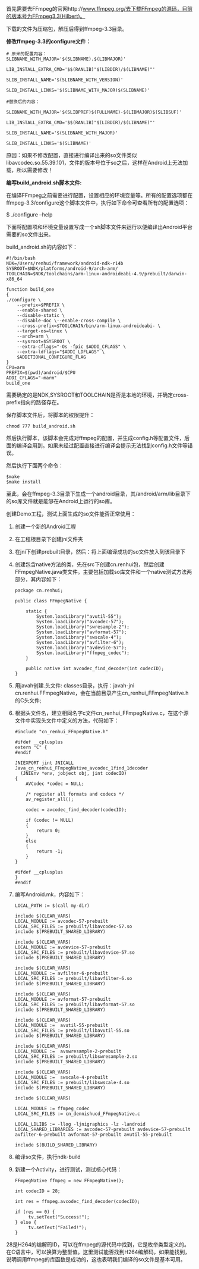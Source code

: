 首先需要去FFmpeg的官网http://www.ffmpeg.org/去下载FFmpeg的源码，目前的版本号为FFmpeg3.3(Hilbert)。

下载的文件为压缩包，解压后得到ffmpeg-3.3目录。

**修改ffmpeg-3.3的configure文件：**

```
# 原来的配置内容：
SLIBNAME_WITH_MAJOR='$(SLIBNAME).$(LIBMAJOR)'

LIB_INSTALL_EXTRA_CMD='$$(RANLIB)"$(LIBDIR)/$(LIBNAME)"'

SLIB_INSTALL_NAME='$(SLIBNAME_WITH_VERSION)'

SLIB_INSTALL_LINKS='$(SLIBNAME_WITH_MAJOR)$(SLIBNAME)'

#替换后的内容：

SLIBNAME_WITH_MAJOR='$(SLIBPREF)$(FULLNAME)-$(LIBMAJOR)$(SLIBSUF)'

LIB_INSTALL_EXTRA_CMD='$$(RANLIB)"$(LIBDIR)/$(LIBNAME)"'

SLIB_INSTALL_NAME='$(SLIBNAME_WITH_MAJOR)'

SLIB_INSTALL_LINKS='$(SLIBNAME)'
```

原因：如果不修改配置，直接进行编译出来的so文件类似libavcodec.so.55.39.101，文件的版本号位于so之后，这样在Android上无法加载，所以需要修改！

**编写build_android.sh脚本文件:**

在编译FFmpeg之前需要进行配置，设置相应的环境变量等。所有的配置选项都在ffmpeg-3.3/configure这个脚本文件中，执行如下命令可查看所有的配置选项：

$ ./configure –help

下面将配置项和环境变量设置写成一个sh脚本文件来运行以便编译出Android平台需要的so文件出来。

build_android.sh的内容如下：

```
#!/bin/bash
NDK=/Users/renhui/framework/android-ndk-r14b
SYSROOT=$NDK/platforms/android-9/arch-arm/
TOOLCHAIN=$NDK/toolchains/arm-linux-androideabi-4.9/prebuilt/darwin-x86_64

function build_one
{
./configure \
    --prefix=$PREFIX \
    --enable-shared \
    --disable-static \
    --disable-doc \--enable-cross-compile \
    --cross-prefix=$TOOLCHAIN/bin/arm-linux-androideabi- \
    --target-os=linux \
    --arch=arm \
    --sysroot=$SYSROOT \
    --extra-cflags="-Os -fpic $ADDI_CFLAGS" \
    --extra-ldflags="$ADDI_LDFLAGS" \
    $ADDITIONAL_CONFIGURE_FLAG
}
CPU=arm
PREFIX=$(pwd)/android/$CPU
ADDI_CFLAGS="-marm"
build_one
```

需要确定的是NDK,SYSROOT和TOOLCHAIN是否是本地的环境，并确定cross-prefix指向的路径存在。

保存脚本文件后，将脚本的权限提升：

```
chmod 777 build_android.sh  
```

然后执行脚本，该脚本会完成对ffmpeg的配置，并生成config.h等配置文件，后面的编译会用到。如果未经过配置直接进行编译会提示无法找到config.h文件等错误。

然后执行下面两个命令：

```
$make  
$make install  
```

至此，会在ffmpeg-3.3目录下生成一个android目录，其/android/arm/lib目录下的so库文件就是能够在Android上运行的so库。

 

创建Demo工程，测试上面生成的so文件能否正常使用：

1. 创建一个新的Android工程

2. 在工程根目录下创建jni文件夹 

3. 在jni下创建prebuilt目录，然后：将上面编译成功的so文件放入到该目录下

4. 创建包含native方法的类，先在src下创建cn.renhui包，然后创建FFmpegNative.java类文件。主要包括加载so库文件和一个native测试方法两部分，其内容如下： 

   ```
   package cn.renhui;
   
   public class FFmpegNative {
   
       static {
           System.loadLibrary("avutil-55");
           System.loadLibrary("avcodec-57");
           System.loadLibrary("swresample-2");
           System.loadLibrary("avformat-57");
           System.loadLibrary("swscale-4");
           System.loadLibrary("avfilter-6");
           System.loadLibrary("avdevice-57");
           System.loadLibrary("ffmpeg_codec");
       }
   
       public native int avcodec_find_decoder(int codecID);
   } 
   ```

1. 用javah创建.头文件: classes目录，执行：javah-jni cn.renhui.FFmpegNative，会在当前目录产生cn_renhui_FFmpegNative.h的C头文件;

1. 根据头文件名，建立相同名字c文件cn_renhui_FFmpegNative.c，在这个源文件中实现头文件中定义的方法，代码如下：

   ```
   #include "cn_renhui_FFmpegNative.h"
   
   #ifdef __cplusplus
   extern "C" {
   #endif
   
   JNIEXPORT jint JNICALL Java_cn_renhui_FFmpegNative_avcodec_1find_1decoder
     (JNIEnv *env, jobject obj, jint codecID)
   {
       AVCodec *codec = NULL;
   
       /* register all formats and codecs */
       av_register_all();
   
       codec = avcodec_find_decoder(codecID);
   
       if (codec != NULL)
       {
           return 0;
       }
       else
       {
           return -1;
       }
   }
   
   #ifdef __cplusplus
   }
   #endif
   ```

1. 编写Android.mk，内容如下：

   ```
   LOCAL_PATH := $(call my-dir)
   
   include $(CLEAR_VARS)
   LOCAL_MODULE := avcodec-57-prebuilt
   LOCAL_SRC_FILES := prebuilt/libavcodec-57.so
   include $(PREBUILT_SHARED_LIBRARY)
   
   include $(CLEAR_VARS)
   LOCAL_MODULE := avdevice-57-prebuilt
   LOCAL_SRC_FILES := prebuilt/libavdevice-57.so
   include $(PREBUILT_SHARED_LIBRARY)
   
   include $(CLEAR_VARS)
   LOCAL_MODULE := avfilter-6-prebuilt
   LOCAL_SRC_FILES := prebuilt/libavfilter-6.so
   include $(PREBUILT_SHARED_LIBRARY)
   
   include $(CLEAR_VARS)
   LOCAL_MODULE := avformat-57-prebuilt
   LOCAL_SRC_FILES := prebuilt/libavformat-57.so
   include $(PREBUILT_SHARED_LIBRARY)
   
   include $(CLEAR_VARS)
   LOCAL_MODULE :=  avutil-55-prebuilt
   LOCAL_SRC_FILES := prebuilt/libavutil-55.so
   include $(PREBUILT_SHARED_LIBRARY)
   
   include $(CLEAR_VARS)
   LOCAL_MODULE :=  avswresample-2-prebuilt
   LOCAL_SRC_FILES := prebuilt/libswresample-2.so
   include $(PREBUILT_SHARED_LIBRARY)
   
   include $(CLEAR_VARS)
   LOCAL_MODULE :=  swscale-4-prebuilt
   LOCAL_SRC_FILES := prebuilt/libswscale-4.so
   include $(PREBUILT_SHARED_LIBRARY)
   
   include $(CLEAR_VARS)
   
   LOCAL_MODULE := ffmpeg_codec
   LOCAL_SRC_FILES := cn_dennishucd_FFmpegNative.c
   
   LOCAL_LDLIBS := -llog -ljnigraphics -lz -landroid
   LOCAL_SHARED_LIBRARIES := avcodec-57-prebuilt avdevice-57-prebuilt avfilter-6-prebuilt avformat-57-prebuilt avutil-55-prebuilt
   
   include $(BUILD_SHARED_LIBRARY)
   ```

1. 编译so文件，执行ndk-build

2. 新建一个Activity，进行测试，测试核心代码：

   ```
   FFmpegNative ffmpeg = new FFmpegNative();
   
   int codecID = 28;
   
   int res = ffmpeg.avcodec_find_decoder(codecID);
   
   if (res == 0) {
        tv.setText("Success!");
   } else {
        tv.setText("Failed!");
   }
   ```

​    28是H264的编解码ID，可以在ffmpeg的源代码中找到，它是枚举类型定义的。在C语言中，可以换算为整型值。这里测试能否找到H264编解码，如果能找到，说明调用ffmpeg的库函数是成功的，这也表明我们编译的so文件是基本可用。

